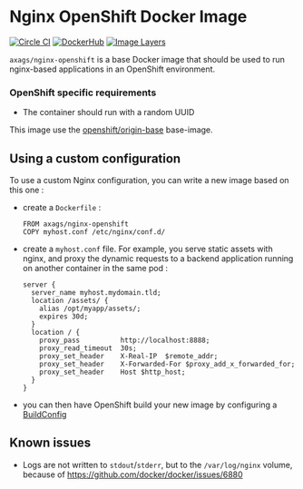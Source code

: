 # Nginx OpenShift Docker Image

[![Circle CI](https://circleci.com/gh/AXA-GROUP-SOLUTIONS/nginx-openshift-docker-image/tree/master.svg?style=shield)](https://circleci.com/gh/AXA-GROUP-SOLUTIONS/nginx-openshift-docker-image/tree/master)
[![DockerHub](https://img.shields.io/badge/docker-axags%2Fnginx--openshift-008bb8.svg)](https://hub.docker.com/r/axags/nginx-openshift/)
[![Image Layers](https://badge.imagelayers.io/axags/nginx-openshift:latest.svg)](https://imagelayers.io/?images=axags/nginx-openshift:latest)

`axags/nginx-openshift` is a base Docker image that should be used to run nginx-based applications in an OpenShift environment.

### OpenShift specific requirements

* The container should run with a random UUID

This image use the [openshift/origin-base](https://hub.docker.com/r/openshift/origin-base/) base-image.

## Using a custom configuration

To use a custom Nginx configuration, you can write a new image based on this one :

* create a `Dockerfile` :

  ```
  FROM axags/nginx-openshift
  COPY myhost.conf /etc/nginx/conf.d/
  ```
* create a `myhost.conf` file. For example, you serve static assets with nginx, and proxy the dynamic requests to a backend application running on another container in the same pod :

  ```
  server {
    server_name myhost.mydomain.tld;
    location /assets/ {
      alias /opt/myapp/assets/;
      expires 30d;
    }
    location / {
      proxy_pass          http://localhost:8888;
      proxy_read_timeout  30s;
      proxy_set_header    X-Real-IP  $remote_addr;
      proxy_set_header    X-Forwarded-For $proxy_add_x_forwarded_for;
      proxy_set_header    Host $http_host;
    }
  }
  ```
* you can then have OpenShift build your new image by configuring a [BuildConfig](https://docs.openshift.org/latest/rest_api/openshift_v1.html#v1-buildconfig)

## Known issues

* Logs are not written to `stdout`/`stderr`, but to the `/var/log/nginx` volume, because of https://github.com/docker/docker/issues/6880

